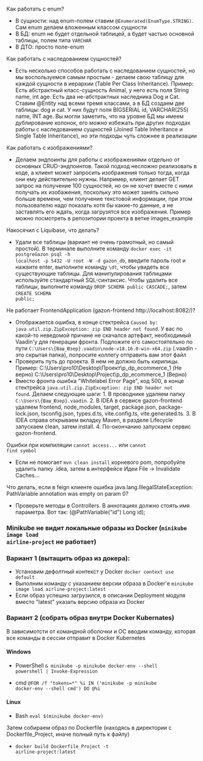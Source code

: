 Как работать с enum?

- В сущности: над enum-полем ставим <code>@Enumerated(EnumType.STRING)</code>. Сам enum делаем вложенным классом сущности
- В БД: enum не будет отдельной таблицей, а будет частью основной таблицы, полем типа <code>VARCHAR</code>
- В ДТО: просто поле-enum

Как работать с наследованием сущностей?

- Есть несколько способов работать с наследованием сущностей, но мы воспользуемся самым простым - делаем свою таблицу для каждой сущности в иерархии (Table Per Class Inheritance).
Пример: Есть абстрактный класс-сущность Animal, у него есть поля String name, int age. Есть два не-абстрактных наследника Dog и Cat. Ставим @Entity над всеми тремя классами, а в БД создаем две таблицы: dog и cat. У них будут поля BIGSERIAL id, VARCHAR(255) name, INT age. Вы могли заметить, что на уровне БД мы имеем дублирование колонок, его можно избежать при других подходах работы с наследованием сущностей (Joined Table Inheritance и Single Table Inheritance), но эти подходы чуть сложнее в реализации

Как работать с изображениями?
 
- Делаем эндпоинты для работы с изображениями отдельно от основных CRUD-эндпоинтов. Такой подход несложно реализовать в коде, а клиент может запросить изображения только тогда, когда они ему действительно нужны. Например, клиент делает GET запрос на получение 100 сущностей, но он не хочет вместе с ними получать их изобажения, поскольку это может занять сильно больше времени, чем получение текстовой информации, при этом пользователю надо показать хотя бы какие-то данные, а не заставлять его ждать, когда загрузятся все изображения. Пример можно посмотреть в репозитории проекта в ветке images_example

Накосячил с Liquibase, что делать?
- Удали все таблицы (вариант не очень грамотный, но самый простой). В терминале выполните команду <code>docker exec -it postgreGazon psql -h localhost -p 5432 -U root -W -d gazon_db</code>, введите пароль root  и нажвите enter, выполните команду <code>\dt</code>, чтобы увидеть все существующие таблицы. Для манипулирования таблицами используйте стандартный SQL-синтаксис. Чтобы удалить все таблицы, выполните команду <code>DROP SCHEMA public CASCADE;</code>, затем <code>CREATE SCHEMA public;</code>

Не работает FrontendApplication (gazon-frontend http://localhost:8082/)?
- Отображается ошибка, в конце стектрейса <code>Caused by: java.util.zip.ZipException: zip END header not found</code>. У вас по какой-то неведомой причине не скачался артефакт, необходимый Vaadin'у для генерации фронта. Подложите его самостоятельно по пути <code>C:\Users\\{Ваш_Юзер}.vaadin\node-v18.16.0-win-x64.zip</code> (.vaadin - это скрытая папка), попросите коллегу отправить вам этот файл
- Проверить путь до проекта. В нем не должно быть кирилицы. Пример:
  C:\Users\pro10\Desktop\Проект\p_dp_ecommerce_1   (Не верно)
  C:\Users\pro10\Desktop\Project\p_dp_ecommerce_1  (Верно)
- Вместо фронта ошибка "Whitelabel Error Page", код 500, в конце стектрейса <code>java.util.zip.ZipException: zip END header not found</code>. Делаем следующие шаги: 1. В проводнике удаляем папку <code>C:\Users\\{Ваш_Юзер}\.vaadin</code>. 2. В IDEA в сервисе gazon-frontend удаляем frontend, node_modules, target, package.json, package-lock.json, tsconfig.json, types.d.ts, vite.config.ts, vite.generated.ts. 3. В IDEA справа открываем вкладку Maven, в разделе Lifecycle запускаем clean, затем install. 4. По-окончанию запускаем сервис gazon-frontend.

Ошибки при компиляции <code>cannot access...</code> или <code>cannot find symbol</code>
- Если не помогает <code>mvn clean install</code> корневого pom, попробуйте удалить папку .idea, затем в интерфейсе Идеи File -> Invalidate Caches...

Что делать, если в feign клиенте ошибка java.lang.IllegalStateException: PathVariable annotation was empty on param 0?
- Проверьте методы в Controllers. В аннотациях должно стоять имя параметра. Вот так: (@PathVariable("id") Long id);

### Minikube не видит локальные образы из Docker (<code>minikube image load airline-project</code> не работает)
### Вариант 1 (вытащить образ из докера):
- Установим дефолтный контекст у Docker <code>docker context use default</code>
- Выполним команду с указанием версии образа в Docker'е <code>minikube image load airline-project:latest</code>
- Если образ успешно загрузился, в описании Deployment модуля вместо "latest" указать версию образа из Docker

### Вариант 2 (собрать образ внутри Docker Kubernates)
В зависимотсти от командной оболочки и ОС вводим команду, которая все команды в сессии отправит в Docker Kubernetes

#### Windows

- PowerShell
  <code>& minikube -p minikube docker-env --shell powershell | Invoke-Expression</code>

- cmd
  <code>@FOR /f "tokens=*" %i IN ('minikube -p minikube docker-env --shell cmd') DO @%i</code>

#### Linux
- Bash <code>eval $(minikube docker-env)</code>

Затем собираем образ по Dockerfile (находясь в директории с Dockerfile_Project, иначе полный путь к файлу)
- <code>docker build Dockerfile_Project -t airline-project:latest</code>